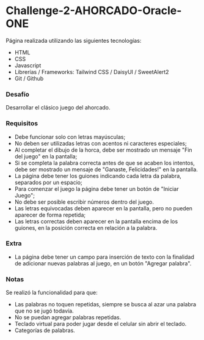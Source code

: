 # Challenge-2-AHORCADO-Oracle-ONE

Página realizada utilizando las siguientes tecnologías:

- HTML
- CSS
- Javascript
- Librerías / Frameworks: Tailwind CSS / DaisyUI / SweetAlert2
- Git / Github

### Desafío
Desarrollar el clásico juego del ahorcado.

### Requisitos
- Debe funcionar solo con letras mayúsculas;
- No deben ser utilizadas letras con acentos ni caracteres especiales;
- Al completar el dibujo de la horca, debe ser mostrado un mensaje "Fin del juego" en la pantalla;
- Si se completa la palabra correcta antes de que se acaben los intentos, debe ser mostrado un mensaje de "Ganaste, Felicidades!" en la pantalla.
- La página debe tener los guiones indicando cada letra da palabra, separados por un espacio;
- Para comenzar el juego la página debe tener un botón de "Iniciar Juego";
- No debe ser posible escribir números dentro del juego.
- Las letras equivocadas deben aparecer en la pantalla, pero no pueden aparecer de forma repetida;
- Las letras correctas deben aparecer en la pantalla encima de los guiones, en la posición correcta en relación a la palabra.

### Extra
- La página debe tener un campo para inserción de texto con la finalidad de adicionar nuevas palabras al juego, en un botón "Agregar palabra".

### Notas
Se realizó la funcionalidad para que: 
- Las palabras no toquen repetidas, siempre se busca al azar una palabra que no se jugó todavía.
- No se puedan agregar palabras repetidas.
- Teclado virtual para poder jugar desde el celular sin abrir el teclado.
- Categorías de palabras.
